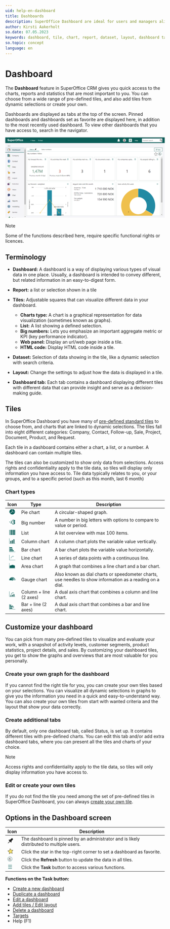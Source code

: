 ```yaml
---
uid: help-en-dashboard
title: Dashboards
description: SuperOffice Dashboard are ideal for users and managers alike. Get an overview of your individual work or your team's performance with pre-defined tiles or create your own.
author: Kirsti Aakerholt
so.date: 07.05.2023
keywords: dashboard, tile, chart, report, dataset, layout, dashboard tabs, big numbers, gauge
so.topic: concept
language: en
---
```


# Dashboard

The **Dashboard** feature in SuperOffice CRM gives you quick access to the charts, reports and statistics that are most important to you. You can choose from a wide range of pre-defined tiles, and also add tiles from dynamic selections or create your own.

Dashboards are displayed as tabs at the top of the screen. Pinned dashboards and dashboards set as favorite are displayed here, in addition to the most recently used dashboard. To view other dashboards that you have access to, search in the navigator.

![Custom dashboard -screenshot][img4]

> [!NOTE]
> Some of the functions described here, require specific functional rights or licences.

## Terminology

* **Dashboard:** A dashboard is a way of displaying various types of visual data in one place. Usually, a dashboard is intended to convey different, but related information in an easy-to-digest form.

* **Report:** a list or selection shown in a tile

* **Tiles:** Adjustable squares that can visualize different data in your dashboard.

  * **Charts type:** A chart is a graphical representation for data visualization (sometimes known as graphs).
  * **List:** A list showing a defined selection.
  * **Big numbers:** Lets you emphasize an important aggregate metric or KPI (key performance indicator).
  * **Web panel:**  Display an url/web page inside a tile.
  * **HTML code:** Display HTML code inside a tile.

* **Dataset:** Selection of data showing in the tile, like a dynamic selection with search criteria.

* **Layout:** Change the settings to adjust how the data is displayed in a tile.

* **Dashboard tab:** Each tab contains a dashboard displaying different tiles with different data that can provide insight and serve as a decision-making guide.

## Tiles

In SuperOffice Dashboard you have many of [pre-defined standard tiles][6] to choose from, and charts that are linked to dynamic selections. The tiles fall into eight different categories: Company, Contact, Follow-up, Sale, Project, Document, Product, and Request.

Each tile in a dashboard contains either a chart, a list, or a number. A dashboard can contain multiple tiles.

The tiles can also be customized to show only data from selections. Access rights and confidentiality apply to the tile data, so tiles will display only information you have access to. Tile data typically relates to you, or your groups, and to a specific period (such as this month, last 6 month)

### Chart types

| Icon | Type | Description |
|:-:|---|---|
| ![icon][img6] | Pie chart | A circular-shaped graph. |
| ![icon][img7] | Big number | A number in big letters with options to compare to value or period. |
| ![icon][img8] | List | A list overview with max 100 items. |
| ![icon][img9] | Column chart | A column chart plots the variable value vertically. |
| ![icon][img10] | Bar chart | A bar chart plots the variable value horizontally. |
| ![icon][img11] | Line chart | A series of data points with a continuous line. |
| ![icon][img12] | Area chart | A graph that combines a line chart and a bar chart. |
| ![icon][img13] | Gauge chart | Also known as dial charts or speedometer charts, use needles to show information as a reading on a dial. |
| ![icon][img14] | Column + line (2 axes) | A dual axis chart that combines a column and line chart. |
| ![icon][img15] | Bar + line (2 axes) | A dual axis chart that combines a bar and line chart. |

## Customize your dashboard

You can pick from many pre-defined tiles to visualize and evaluate your work, with a snapshot of activity levels, customer segments, product statistics, project details, and sales. By customizing your dashboard tiles, you get to show the graphs and overviews that are most valuable for you personally.

### Create your own graph for the dashboard

If you cannot find the right tile for you, you can create your own tiles based on your selections. You can visualize all dynamic selections in graphs to give you the information you need in a quick and easy-to-understand way. You can also create your own tiles from start with wanted criteria and the layout that show your data correctly.

### Create additional tabs

By default, only one dashboard tab, called Status, is set up. It contains different tiles with pre-defined charts. You can edit this tab and/or add extra dashboard tabs, where you can present all the tiles and charts of your choice.

> [!NOTE]
> Access rights and confidentiality apply to the tile data, so tiles will only display information you have access to.

### Edit or create your own tiles

If you do not find the tile you need among the set of pre-defined tiles in SuperOffice Dashboard, you can always [create your own tile][4].

## Options in the Dashboard screen

| Icon | Description |
|---|---|
| ![icon][img1] | The dashboard is pinned by an administrator and is likely distributed to multiple users. |
| ![icon][img2] | Click the star in the top-right corner to set a dashboard as favorite. |
| ![icon][img3] | Click the **Refresh** button to update the data in all tiles. |
| ![icon][img5] | Click the **Task** button to access various functions. |

**Functions on the Task button:**

* [Create a new dashboard][1]
* [Duplicate a dashboard][2]
* [Edit a dashboard][3]
* [Add tiles / Edit layout][4]
* [Delete a dashboard][5]
* [Targets][7]
* Help (F1)

<!-- Referenced links -->
[1]: create.md
[2]: copy.md
[3]: update.md
[4]: add-tile.md
[5]: delete.md
[6]: working-with-tiles.md
[7]: ../../sale/learn/sales-targets/index.md

<!-- Referenced images -->
[img1]: ../../../../common/icons/pinned.png
[img2]: ../../../../common/icons/favourite-yes.png
[img3]: ../../../media/icons/dashboard/dashboard-refresh.png
[img4]: ../../../media/loc/en/dashboard/dashboard-overview.png
[img5]: ../../../media/icons/btn-menu.png
[img6]: ../../../../common/icons/pie.png
[img7]: ../../../../common/icons/big-numbers.png
[img8]: ../../../../common/icons/list.png
[img9]: ../../../../common/icons/bar.png
[img10]: ../../../../common/icons/column-bar.png
[img11]: ../../../../common/icons/line.png
[img12]: ../../../../common/icons/area.png
[img13]: ../../../../common/icons/gauge.png
[img14]: ../../../../common/icons/combined.png
[img15]: ../../../../common/icons/combined-bar.png
